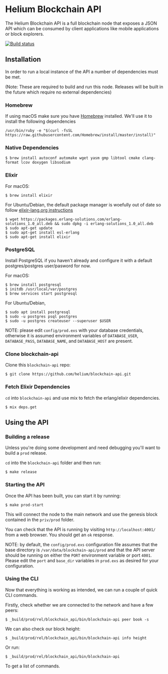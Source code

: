 # Helium Blockchain API

The Helium Blockchain API is a full blockchain node that exposes a JSON API which can be consumed by client applications like mobile applications or block explorers.

[![Build status](https://badge.buildkite.com/1c819cef9216a66d6b7132c8b085d36bb915f141d1fd3337e3.svg)](https://buildkite.com/helium/blockchain-api)

## Installation

In order to run a local instance of the API a number of dependencies must be met.

(Note: These are required to build and run this node. Releases will be built in the future which require no external dependencies)

### Homebrew

If using macOS make sure you have [Homebrew](https://brew.sh/) installed. We'll use it to install the following dependencies

```
/usr/bin/ruby -e "$(curl -fsSL https://raw.githubusercontent.com/Homebrew/install/master/install)"
```

### Native Dependencies

```
$ brew install autoconf automake wget yasm gmp libtool cmake clang-format lcov doxygen libsodium
```

### Elixir

For macOS:
```
$ brew install elixir
```

For Ubuntu/Debian, the default package manager is woefully out of date so follow [elixir-lang.org instructions](https://elixir-lang.org/install.html#unix-and-unix-like)
```
$ wget https://packages.erlang-solutions.com/erlang-solutions_1.0_all.deb && sudo dpkg -i erlang-solutions_1.0_all.deb
$ sudo apt-get update
$ sudo apt-get install esl-erlang
$ sudo apt-get install elixir
```

### PostgreSQL

Install PostgreSQL if you haven't already and configure it with a default postgres/postgres user/pasword for now.

For macOS:

```
$ brew install postgresql
$ initdb /usr/local/var/postgres
$ brew services start postgresql

```

For Ubuntu/Debian,
```
$ sudo apt install postgresql
$ sudo -u postgres psql postgres
$ sudo -u postgres createuser --superuser $USER
```

NOTE: please edit `config/prod.exs` with your database credentials, otherwise it is assumed environment variables of `DATABASE_USER`, `DATABASE_PASS`, `DATABASE_NAME`, and `DATABASE_HOST` are present.

### Clone blockchain-api

Clone this `blockchain-api` repo:

```
$ git clone https://github.com/helium/blockchain-api.git
```

### Fetch Elixir Dependencies

`cd` into `blockchain-api` and use mix to fetch the erlang/elixir dependencies.

```
$ mix deps.get
```

## Using the API

### Building a release

Unless you're doing some development and need debugging you'll want to build a `prod` release.

`cd` into the `blockchain-api` folder and then run:

```
$ make release
```

### Starting the API

Once the API has been built, you can start it by running:

```
$ make prod-start
```

This will connect the node to the main network and use the genesis block contained in the `priv/prod` folder.

You can check that the API is running by visiting `http://localhost:4001/` from a web browser. You should get an `ok` response.

NOTE: by default, the `config/prod.exs` configuration file assumes that the base directory is `/var/data/blockchain-api/prod` and that the API server should be running on either the `PORT` environment variable or port `4001`. Please edit the `port` and `base_dir` variables in `prod.exs` as desired for your configuration.

### Using the CLI

Now that everything is working as intended, we can run a couple of quick CLI commands. 

Firstly, check whether we are connected to the network and have a few peers:

```
$ _build/prod/rel/blockchain_api/bin/blockchain-api peer book -s
````

We can also check our block height:

```
$ _build/prod/rel/blockchain_api/bin/blockchain-api info height
````

Or run:

```
$ _build/prod/rel/blockchain_api/bin/blockchain-api
````

To get a list of commands.
